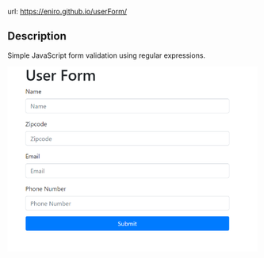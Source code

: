 url: https://eniro.github.io/userForm/

<h2>Description</h2>
Simple JavaScript form validation using regular expressions.

![capture](https://github.com/eniro/userForm/blob/master/Capture.PNG)
